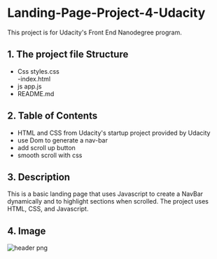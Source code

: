# Landing-Page-Project-4-Udacity
This project is for Udacity's Front End Nanodegree program. 

## 1. The project file Structure
- Css
 styles.css    
 -index.html
- js
app.js
 - README.md 
## 2.  Table of Contents
* HTML and CSS  from Udacity's startup project provided by Udacity
* use Dom to generate a nav-bar
* add scroll up button 
* smooth scroll with css
## 3. Description
This is a basic landing page that uses Javascript to create a NavBar dynamically and to highlight sections when scrolled. The project uses HTML, CSS, and Javascript.

## 4. Image
![header png](https://user-images.githubusercontent.com/123664349/220438441-2490cc8c-0bf2-4ebc-b797-243c129b62fd.jpg)










